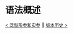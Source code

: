 # 语法概述








[< 泛型形参和实参](Generic_Parameters_and_Arguments.md) || [版本历史 >](../Revision_History/Document_Revision_History.md)
